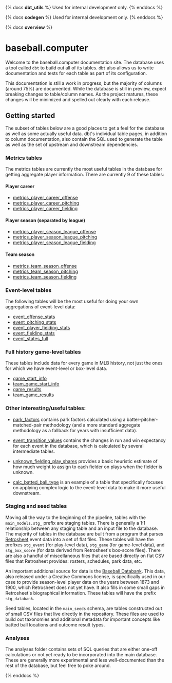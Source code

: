{% docs __dbt_utils__ %}
Used for internal development only.
{% enddocs %}

{% docs __codegen__ %}
Used for internal development only.
{% enddocs %}

{% docs __overview__ %}
# baseball.computer

Welcome to the baseball.computer documentation site. The database uses a tool called `dbt` to build
out all of its tables. `dbt` also allows us to write documentation and tests for each table as part of its configuration.

This documentation is still a work in progress, but the majority of columns (around 75%) are documented. While the database
is still in preview, expect breaking changes to table/column names. As the project matures, these changes will be
minimized and spelled out clearly with each release.

## Getting started
The subset of tables below are a good places to get a feel for the database as well as some actually useful data.
dbt's individual table pages, in addition to column documentation, also contain the SQL used to generate the table
as well as the set of upstream and downstream dependencies.
### Metrics tables
The metrics tables are currently the most useful tables in the database for getting aggregate player information.
There are currently 9 of these tables:

#### Player career
- [metrics_player_career_offense]('https://docs.baseball.computer/#!/model/model.baseball_computer.metrics_player_career_offense')
- [metrics_player_career_pitching]('https://docs.baseball.computer/#!/model/model.baseball_computer.metrics_player_career_pitching')
- [metrics_player_career_fielding]('https://docs.baseball.computer/#!/model/model.baseball_computer.metrics_player_career_fielding')
#### Player season (separated by league)
- [metrics_player_season_league_offense]('https://docs.baseball.computer/#!/model/model.baseball_computer.metrics_player_season_league_offense')
- [metrics_player_season_league_pitching]('https://docs.baseball.computer/#!/model/model.baseball_computer.metrics_player_season_league_pitching')
- [metrics_player_season_league_fielding]('https://docs.baseball.computer/#!/model/model.baseball_computer.metrics_player_season_league_fielding')
#### Team season
- [metrics_team_season_offense]('https://docs.baseball.computer/#!/model/model.baseball_computer.metrics_team_season_offense')
- [metrics_team_season_pitching]('https://docs.baseball.computer/#!/model/model.baseball_computer.metrics_team_season_pitching')
- [metrics_team_season_fielding]('https://docs.baseball.computer/#!/model/model.baseball_computer.metrics_team_season_fielding')

### Event-level tables
The following tables will be the most useful for doing your own aggregations of event-level data:
- [event_offense_stats](https://docs.baseball.computer/#!/model/model.baseball_computer.event_offense_stats)
- [event_pitching_stats](https://docs.baseball.computer/#!/model/model.baseball_computer.event_pitching_stats)
- [event_player_fielding_stats](https://docs.baseball.computer/#!/model/model.baseball_computer.event_player_fielding_stats)
- [event_fielding_stats](https://docs.baseball.computer/#!/model/model.baseball_computer.event_fielding_stats)
- [event_states_full](https://docs.baseball.computer/#!/model/model.baseball_computer.event_states_full)

### Full history game-level tables
These tables include data for every game in MLB history, not just the ones for which we have event-level or box-level data.
- [game_start_info](https://docs.baseball.computer/#!/model/model.baseball_computer.game_start_info)
- [team_game_start_info](https://docs.baseball.computer/#!/model/model.baseball_computer.team_game_start_info)
- [game_results](https://docs.baseball.computer/#!/model/model.baseball_computer.game_results)
- [team_game_results](https://docs.baseball.computer/#!/model/model.baseball_computer.team_game_results)

### Other interesting/useful tables:
- [park_factors](https://docs.baseball.computer/#!/model/model.baseball_computer.park_factors) contains park factors calculated 
using a batter-pitcher-matched-pair methodology (and a more standard aggregate methodology as a fallback for years with insufficient data).

- [event_transition_values](https://docs.baseball.computer/#!/model/model.baseball_computer.event_transition_values) contains
the changes in run and win expectancy for each event in the database, which is calculated by several intermediate tables.

- [unknown_fielding_play_shares](https://docs.baseball.computer/#!/model/model.baseball_computer.unknown_fielding_play_shares) provides
a basic heuristic estimate of how much weight to assign to each fielder on plays when the fielder is unknown.

- [calc_batted_ball_type](https://docs.baseball.computer/#!/model/model.baseball_computer.calc_batted_ball_type) is an
example of a table that specifically focuses on applying complex logic to the event-level data to make it more useful downstream.

### Staging and seed tables
Moving all the way to the beginning of the pipeline, tables with the `main_models.stg_` prefix are staging tables. There is generally a 1:1 relationship between any staging table and an input
file to the database. The majority of tables in the database are built from a program that parses [Retrosheet](https://www.retrosheet.org/) event
data into a set of flat files. These tables will have the prefixes `stg_event` (for play-level data), `stg_game` (for game-level data),
and `stg_box_score` (for data derived from Retrosheet's box-score files). There are also a handful of miscellaneous files that are
based directly on flat CSV files that Retrosheet provides: rosters, schedules, park data, etc.

An important additional source for data is the [Baseball Databank](http://seanlahman.com/download-baseball-database/). This data,
also released under a Creative Commons license, is specifically used in our case to provide season-level player data on the years between 1873 and 1900,
which Retrosheet does not yet have. It also fills in some small gaps in Retrosheet's biographical information. These tables will have the prefix `stg_databank`.

Seed tables, located in the `main_seeds` schema, are tables constructed out of small CSV files that live directly in the repository.
These files are used to build out taxonomies and additional metadata for important concepts like batted ball locations and outcome result types.

### Analyses
The analyses folder contains sets of SQL queries that are either one-off calculations or not yet ready to be incorporated into the main
database. These are generally more experimental and less well-documented than the rest of the database, but feel free to poke around.

{% enddocs %}

